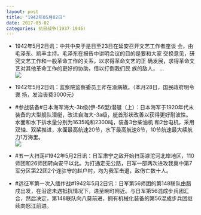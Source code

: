 ```yaml
---
layout: post
title: "1942年05月02日"
date: 2017-05-02
categories: 抗日战争(1937-1945)
---
```


<meta name="referrer" content="no-referrer" />

- 1942年5月2日讯：中共中央于是日至23日在延安召开文艺工作者座谈 会，由毛泽东、凯丰主持。毛泽东在报告中讲明会议的目的是要和大家 交换意见，研究文艺工作和一般革命工作的关系，以求得革命文艺的正 确发展，求得革命文艺对其他革命工作的更好的协助，借以打倒我们民 族的敌人， ... <br/><img src="https://wx4.sinaimg.cn/large/aca367d8ly1ff79pumts4j20c80ay0su.jpg" />

- 1942年5月2日讯：监察院监察委员王斧在渝病故。（本月28日，国民政府明令褒 扬，发治丧费3000元） 

- #参战装备#日本海军海大-3b级(伊-56型)潜艇（上）：日本海军于1920年代末装备的大型舰队潜艇，改进自海大-3a级，艇首形状改善以获得更好耐波性。水面和水下排水量分别为1635吨和2300吨，装备3台柴油机 和2台电机，采用双轴、双桨推进，水面最高航速20节，水下最高航速8节，10节航速最大续航力1万海里。 <br/><img src="https://wx2.sinaimg.cn/large/aca367d8ly1ff6sdj1yj4j20qd0awjut.jpg" />

- #五一大扫荡#1942年5月2日讯：日军肃宁之敌开始扫荡滹沱河北岸地区，110师团和26师团转向安平以北。为打通定无公路，日军一部两次进攻我冀中第7军分区第22团2个连驻守的赵户村，均为我军击退，敌伤亡数十人。 

- #远征军第一次入缅作战#1942年5月2日讯：日军第56师团的第148联队由腊戍出发，在沿途未遇抵抗情况下，进至畹町附近。与日军第56混成步兵团汇合，然后决定，第148联队向八莫前进，拥有机械化装备的第56混成步兵团继续向怒江前进。 

